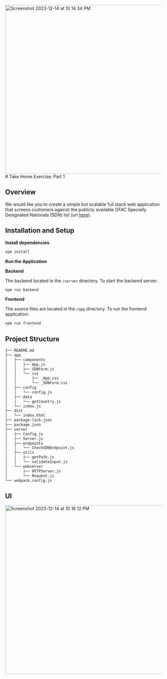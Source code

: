 <img width="541" alt="Screenshot 2023-12-14 at 10 14 34 PM" src="https://github.com/zoeylee/bree-test/assets/6045763/d0ba6233-6702-4fb1-ac78-548dbcd83c6e"># Take Home Exercise: Part 1

## Overview

We would like you to create a simple but scalable full stack web application that screens customers against the publicly available OFAC Specially Designated Nationals (SDN) list (url [here](https://ofac.treasury.gov/specially-designated-nationals-list-data-formats-data-schemas)).

## Installation and Setup

**Install dependencies**

```sh
npm install
```

**Run the Application**

**Backend**

The backend located in the `/server` directory. To start the backend server:

```sh
npm run backend
```

**Frontend**

The source files are located in the `/app` directory. To run the frontend application:

```sh
npm run frontend
```

## Project Structure

```sh
├── README.md
├── app                       
│   ├── components
│   │   ├── App.js
│   │   ├── SDNForm.js 
│   │   └── css 
│   │       ├── _App.css
│   │       └── _SDNForm.css
│   ├── config
│   │   └── config.js
│   ├── data     
│   │   └── getCountry.js
│   └── index.js 
├── dist  
│   └── index.html
├── package-lock.json
├── package.json
├── server 
│   ├── Config.js 
│   ├── Server.js
│   ├── endpoints
│   │   └── CheckSDNEndpoint.js
│   ├── utils 
│   │   ├── getPath.js
│   │   └── validateInput.js
│   └── webserver 
│       ├── HTTPServer.js
│       └── Request.js
└── webpack.config.js 
```
## UI  

<img width="541" alt="Screenshot 2023-12-14 at 10 16 12 PM" src="https://github.com/zoeylee/bree-test/assets/6045763/fcb3e27a-b072-4c6e-9950-e6909d714f90">

